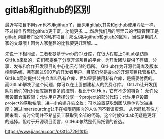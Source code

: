 # gitlab和github的区别

最近写项目不用svn也不用github了，而是用gitlab,其实和github使用方法一样，不过操作界面比github更丰富，功能更多……然后我们用的阿里云的代码管理正是gitlab,创建我们公司的私有项目！那么讲讲github和gitlab的区别，当然是用的人家的文章哦！因为人家整理的比我要更好理解……

先说一下相同点，二者都是基于web的Git仓库，在很大程度上GitLab是仿照GitHub来做的，它们都提供了分享开源项目的平台，为开发团队提供了存储、分享、发布和合作开发项目的中心化云存储的场所。
GitHub作为开源代码库及版本控制系统，拥有超过900万的开发者用户，目前仍然是最火的开源项目托管系统。GitHub同时提供公共仓库和私有仓库，但如果要使用私有仓库，是需要付费的。
而GitLab解决了这个问题，你可以在上面创建私人的免费仓库。
GitLab让开发团队对他们的代码仓库拥有更多的控制，相比于GitHub，它有不少的特色：
允许免费设置仓库权限；允许用户选择分享一个project的部分代码；允许用户设置project的获取权限，进一步的提升安全性；可以设置获取到团队整体的改进进度；通过innersourcing让不在权限范围内的人访问不到该资源。
从代码私有性方面来看，有时公司并不希望员工获取到全部的代码，这个时候GitLab无疑是更好的选择。但对于开源项目而言，GitHub依然是代码托管的首选。





https://www.jianshu.com/p/3f1c7291f015